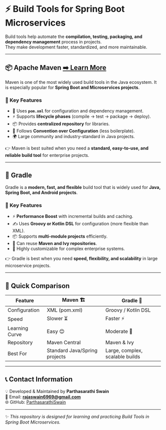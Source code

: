 # ⚡ Build Tools for Spring Boot Microservices  

Build tools help automate the **compilation, testing, packaging, and dependency management** process in projects.  
They make development faster, standardized, and more maintainable.  

---

## 📦 Apache Maven [➡️ Learn More](Maven/Maven_Guide_README.md)  

Maven is one of the most widely used build tools in the Java ecosystem. It is especially popular for **Spring Boot and Microservices projects**.  

### 🔑 Key Features  
- 📂 Uses **`pom.xml`** for configuration and dependency management.  
- ⚡ Supports **lifecycle phases** (compile → test → package → deploy).  
- 📦 Provides **centralized repository** for libraries.  
- 🔄 Follows **Convention over Configuration** (less boilerplate).  
- 🌍 Large community and industry-standard in Java projects.  

👉 Maven is best suited when you need a **standard, easy-to-use, and reliable build tool** for enterprise projects.  

---

## 🚀 Gradle  

Gradle is a **modern, fast, and flexible** build tool that is widely used for **Java, Spring Boot, and Android projects**.  

### 🔑 Key Features  
- ⚡ **Performance Boost** with incremental builds and caching.  
- ✍️ Uses **Groovy or Kotlin DSL** for configuration (more flexible than XML).  
- 📦 Supports **multi-module projects** efficiently.  
- 🔗 Can reuse **Maven and Ivy repositories**.  
- 🔄 Highly customizable for complex enterprise systems.  

👉 Gradle is best when you need **speed, flexibility, and scalability** in large microservice projects.  

---

## 📌 Quick Comparison  

| Feature           | Maven 🏗️ | Gradle 🚀 |
|-------------------|-----------|-----------|
| Configuration     | XML (pom.xml) | Groovy / Kotlin DSL |
| Speed             | Slower ⏳ | Faster ⚡ |
| Learning Curve    | Easy 😊 | Moderate 🤔 |
| Repository        | Maven Central | Maven & Ivy |
| Best For          | Standard Java/Spring projects | Large, complex, scalable builds |

---

## 📞 Contact Information  

💡 Developed & Maintained by **Parthasarathi Swain**  
📧 Email: **rajaswain6969@gmail.com**  
🌐 GitHub: [ParthasarathiSwain](https://github.com/ParthasarathiSwain)  

---

✨ *This repository is designed for learning and practicing Build Tools in Spring Boot Microservices.*  
